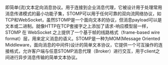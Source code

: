 即简单(流)文本定向消息协议。用于连接到企业消息代理，它被设计用于处理常用消息传递模式的最小功能子集，STOMP可以用于任何可靠的双向流网络协议，如TCP和WebSocket，虽然STOMP是一个面向文本的协议，但消息payload可以是文本或二进制。就像HTTP在TCP套接字之上添加了请求-响应模型层一样，STOMP 在 WebSocket 之上提供了一个基于帧的线路格式（frame-based wire format）层，用来定义消息的语义。STOMP是一种为MOM(Message Oriented Middleware，面向消息的中间件)设计的简单文本协议，它提供一个可互操作的连接格式，允许客户端与任意STOMP消息代理（Broker）进行交互，用于client之间进行异步消息传输的简单文本协议。
